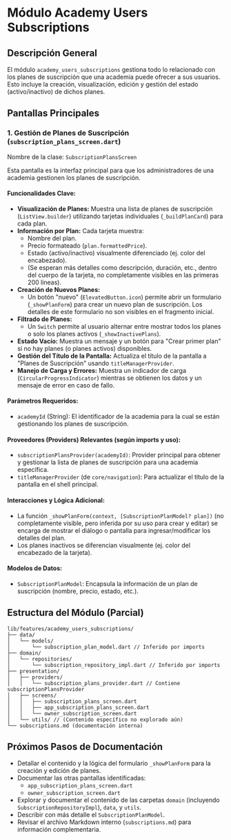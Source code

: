 # Módulo Academy Users Subscriptions

## Descripción General

El módulo `academy_users_subscriptions` gestiona todo lo relacionado con los planes de suscripción que una academia puede ofrecer a sus usuarios. Esto incluye la creación, visualización, edición y gestión del estado (activo/inactivo) de dichos planes.

## Pantallas Principales

### 1. Gestión de Planes de Suscripción (`subscription_plans_screen.dart`)

Nombre de la clase: `SubscriptionPlansScreen`

Esta pantalla es la interfaz principal para que los administradores de una academia gestionen los planes de suscripción.

#### Funcionalidades Clave:

*   **Visualización de Planes:** Muestra una lista de planes de suscripción (`ListView.builder`) utilizando tarjetas individuales (`_buildPlanCard`) para cada plan.
*   **Información por Plan:** Cada tarjeta muestra:
    *   Nombre del plan.
    *   Precio formateado (`plan.formattedPrice`).
    *   Estado (activo/inactivo) visualmente diferenciado (ej. color del encabezado).
    *   (Se esperan más detalles como descripción, duración, etc., dentro del cuerpo de la tarjeta, no completamente visibles en las primeras 200 líneas).
*   **Creación de Nuevos Planes:**
    *   Un botón "nuevo" (`ElevatedButton.icon`) permite abrir un formulario (`_showPlanForm`) para crear un nuevo plan de suscripción. Los detalles de este formulario no son visibles en el fragmento inicial.
*   **Filtrado de Planes:**
    *   Un `Switch` permite al usuario alternar entre mostrar todos los planes o solo los planes activos (`_showInactivePlans`).
*   **Estado Vacío:** Muestra un mensaje y un botón para "Crear primer plan" si no hay planes (o planes activos) disponibles.
*   **Gestión del Título de la Pantalla:** Actualiza el título de la pantalla a "Planes de Suscripción" usando `titleManagerProvider`.
*   **Manejo de Carga y Errores:** Muestra un indicador de carga (`CircularProgressIndicator`) mientras se obtienen los datos y un mensaje de error en caso de fallo.

#### Parámetros Requeridos:

*   `academyId` (String): El identificador de la academia para la cual se están gestionando los planes de suscripción.

#### Proveedores (Providers) Relevantes (según imports y uso):

*   `subscriptionPlansProvider(academyId)`: Provider principal para obtener y gestionar la lista de planes de suscripción para una academia específica.
*   `titleManagerProvider` (de `core/navigation`): Para actualizar el título de la pantalla en el shell principal.

#### Interacciones y Lógica Adicional:

*   La función `_showPlanForm(context, [SubscriptionPlanModel? plan])` (no completamente visible, pero inferida por su uso para crear y editar) se encarga de mostrar el diálogo o pantalla para ingresar/modificar los detalles del plan.
*   Los planes inactivos se diferencian visualmente (ej. color del encabezado de la tarjeta).

#### Modelos de Datos:

*   `SubscriptionPlanModel`: Encapsula la información de un plan de suscripción (nombre, precio, estado, etc.).

## Estructura del Módulo (Parcial)

```
lib/features/academy_users_subscriptions/
├── data/
│   └── models/
│       └── subscription_plan_model.dart // Inferido por imports
├── domain/
│   └── repositories/
│       └── subscription_repository_impl.dart // Inferido por imports
├── presentation/
│   ├── providers/
│   │   └── subscription_plans_provider.dart // Contiene subscriptionPlansProvider
│   ├── screens/
│   │   ├── subscription_plans_screen.dart
│   │   ├── app_subscription_plans_screen.dart
│   │   └── owner_subscription_screen.dart
│   └── utils/ // (Contenido específico no explorado aún)
└── subscriptions.md (documentación interna)
```

## Próximos Pasos de Documentación

*   Detallar el contenido y la lógica del formulario `_showPlanForm` para la creación y edición de planes.
*   Documentar las otras pantallas identificadas:
    *   `app_subscription_plans_screen.dart`
    *   `owner_subscription_screen.dart`
*   Explorar y documentar el contenido de las carpetas `domain` (incluyendo `SubscriptionRepositoryImpl`), `data`, y `utils`.
*   Describir con más detalle el `SubscriptionPlanModel`.
*   Revisar el archivo Markdown interno (`subscriptions.md`) para información complementaria. 